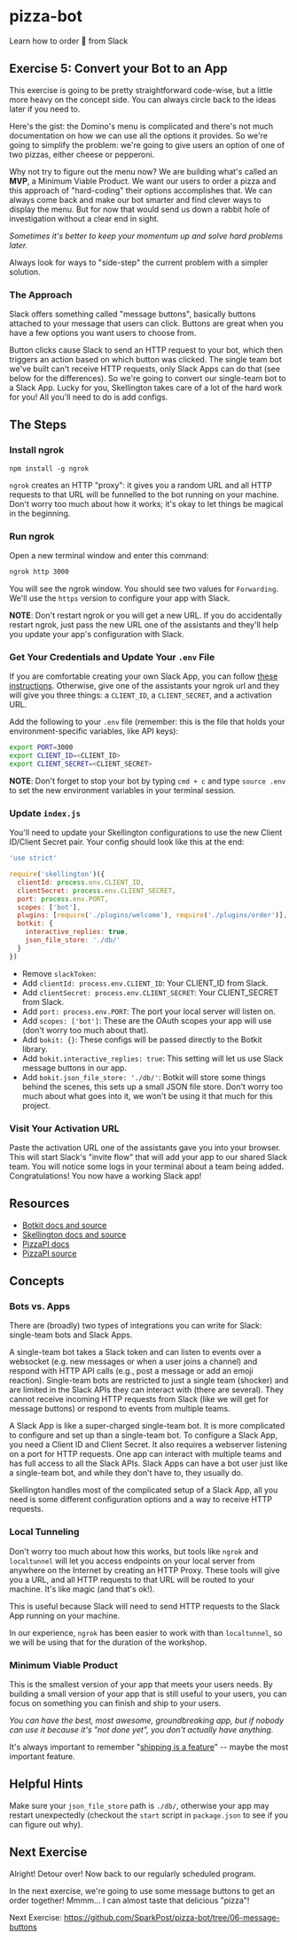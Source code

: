 # pizza-bot
Learn how to order :pizza: from Slack

## Exercise 5: Convert your Bot to an App

This exercise is going to be pretty straightforward code-wise, but a little more heavy on the concept side. You can always circle back to the ideas later if you need to.

Here's the gist: the Domino's menu is complicated and there's not much documentation on how we can use all the options it provides. So we're going to simplify the problem: we're going to give users an option of one of two pizzas, either cheese or pepperoni.

Why not try to figure out the menu now? We are building what's called an **MVP**, a Minimum Viable Product. We want our users to order a pizza and this approach of "hard-coding" their options accomplishes that. We can always come back and make our bot smarter and find clever ways to display the menu. But for now that would send us down a rabbit hole of investigation without a clear end in sight.

*Sometimes it's better to keep your momentum up and solve hard problems later.*

Always look for ways to "side-step" the current problem with a simpler solution.

### The Approach

Slack offers something called "message buttons", basically buttons attached to your message that users can click. Buttons are great when you have a few options you want users to choose from.

Button clicks cause Slack to send an HTTP request to your bot, which then triggers an action based on which button was clicked. The single team bot we've built can't receive HTTP requests, only Slack Apps can do that (see below for the differences). So we're going to convert our single-team bot to a Slack App. Lucky for you, Skellington takes care of a lot of the hard work for you! All you'll need to do is add  configs.

## The Steps

### Install ngrok

`npm install -g ngrok`

`ngrok` creates an HTTP "proxy": it gives you a random URL and all HTTP requests to that URL will be funnelled to the bot running on your machine. Don't worry too much about how it works; it's okay to let things be magical in the beginning.

### Run ngrok

Open a new terminal window and enter this command:
```bash
ngrok http 3000
```

You will see the ngrok window. You should see two values for `Forwarding`. We'll use the `https` version to configure your app with Slack.

**NOTE**: Don't restart ngrok or you will get a new URL. If you do accidentally restart ngrok, just pass the new URL one of the assistants and they'll help you update your app's configuration with Slack.

### Get Your Credentials and Update Your `.env` File

If you are comfortable creating your own Slack App, you can follow [these instructions](./docs/CREATE_APP.md). Otherwise, give one of the assistants your ngrok url and they will give you three things: a `CLIENT_ID`, a `CLIENT_SECRET`, and a activation URL.

Add the following to your `.env` file (remember: this is the file that holds your environment-specific variables, like API keys):

```bash
export PORT=3000
export CLIENT_ID=<CLIENT_ID>
export CLIENT_SECRET=<CLIENT_SECRET>
```

**NOTE**: Don't forget to stop your bot by typing `cmd + c` and type `source .env` to set the new environment variables in your terminal session.

### Update `index.js`

You'll need to update your Skellington configurations to use the new Client ID/Client Secret pair. Your config should look like this at the end:

```js
'use strict'

require('skellington')({
  clientId: process.env.CLIENT_ID,
  clientSecret: process.env.CLIENT_SECRET,
  port: process.env.PORT,
  scopes: ['bot'],
  plugins: [require('./plugins/welcome'), require('./plugins/order')],
  botkit: {
    interactive_replies: true,
    json_file_store: './db/'
  }
})
```

* Remove `slackToken`:
* Add `clientId: process.env.CLIENT_ID`: Your CLIENT_ID from Slack.
* Add `clientSecret: process.env.CLIENT_SECRET`: Your CLIENT_SECRET from Slack.
* Add `port: process.env.PORT`: The port your local server will listen on.
* Add `scopes: ['bot']`: These are the OAuth scopes your app will use (don't worry too much about that).
* Add `bokit: {}`: These configs will be passed directly to the Botkit library.
* Add `bokit.interactive_replies: true`: This setting will let us use Slack message buttons in our app.
* Add `bokit.json_file_store: './db/'`: Botkit will store some things behind the scenes, this sets up a small JSON file store. Don't worry too much about what goes into it, we won't be using it that much for this project.

### Visit Your Activation URL

Paste the activation URL one of the assistants gave you into your browser. This will start Slack's "invite flow" that will add your app to our shared Slack team. You will notice some logs in your terminal about a team being added. Congratulations! You now have a working Slack app!

## Resources

* [Botkit docs and source](https://github.com/howdyai/botkit)
* [Skellington docs and source](https://github.com/Skellington-Closet/skellington)
* [PizzaPI docs](http://riaevangelist.github.io/node-dominos-pizza-api/)
* [PizzaPI source](https://github.com/RIAEvangelist/node-dominos-pizza-api)


## Concepts

### Bots vs. Apps

There are (broadly) two types of integrations you can write for Slack: single-team bots and Slack Apps.

A single-team bot takes a Slack token and can listen to events over a websocket (e.g. new messages or when a user joins a channel) and respond with HTTP API calls (e.g., post a message or add an emoji reaction). Single-team bots are restricted to just a single team (shocker) and are limited in the Slack APIs they can interact with (there are several). They cannot receive incoming HTTP requests from Slack (like we will get for message buttons) or respond to events from multiple teams.

A Slack App is like a super-charged single-team bot. It is more complicated to configure and set up than a single-team bot. To configure a Slack App, you need a Client ID and Client Secret. It also requires a webserver listening on a port for HTTP requests. One app can interact with multiple teams and has full access to all the Slack APIs. Slack Apps can have a bot user just like a single-team bot, and while they don't have to, they usually do.

Skellington handles most of the complicated setup of a Slack App, all you need is some different configuration options and a way to receive HTTP requests.

### Local Tunneling

Don't worry too much about how this works, but tools like `ngrok` and `localtunnel` will let you access endpoints on your local server from anywhere on the Internet by creating an HTTP Proxy. These tools will give you a URL, and all HTTP requests to that URL will be routed to your machine. It's like magic (and that's ok!).

This is useful because Slack will need to send HTTP requests to the Slack App running on your machine.

In our experience, `ngrok` has been easier to work with than `localtunnel`, so we will be using that for the duration of the workshop.

### Minimum Viable Product

This is the smallest version of your app that meets your users needs. By building a small version of your app that is still useful to your users, you can focus on something you can finish and ship to your users.

*You can have the best, most awesome, groundbreaking app, but if nobody can use it because it's "not done yet", you don't actually have anything.*

It's always important to remember "[shipping is a feature](https://www.joelonsoftware.com/2009/09/23/the-duct-tape-programmer/)" -- maybe the most important feature.

## Helpful Hints

Make sure your `json_file_store` path is `./db/`, otherwise your app may restart unexpectedly (checkout the `start` script in `package.json` to see if you can figure out why).

## Next Exercise

Alright! Detour over! Now back to our regularly scheduled program.

In the next exercise, we're going to use some message buttons to get an order together! Mmmm... I can almost taste that delicious "pizza"!

Next Exercise: https://github.com/SparkPost/pizza-bot/tree/06-message-buttons
